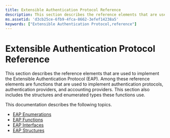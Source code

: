 ```yaml
---
title: Extensible Authentication Protocol Reference
description: This section describes the reference elements that are used to implement the Extensible Authentication Protocol (EAP).
ms.assetid: 'd3cb25ce-6fb9-4fca-8662-3efef14238a5'
keywords: ["Extensible Authentication Protocol,reference"]
---
```


# Extensible Authentication Protocol Reference

This section describes the reference elements that are used to implement the Extensible Authentication Protocol (EAP). Among these reference elements are functions that are used to implement authentication protocols, authentication providers, and accounting providers. This section also includes the structures and enumerated types these functions use.

This documentation describes the following topics.

-   [EAP Enumerations](eap-enumerations.md)
-   [EAP Functions](eap-functions.md)
-   [EAP Interfaces](eap-interfaces.md)
-   [EAP Structures](eap-structures.md)

 

 




